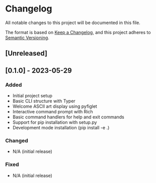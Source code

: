 # Changelog

All notable changes to this project will be documented in this file.

The format is based on [Keep a Changelog](https://keepachangelog.com/en/1.0.0/),
and this project adheres to [Semantic Versioning](https://semver.org/spec/v2.0.0.html).

## [Unreleased]

## [0.1.0] - 2023-05-29

### Added
- Initial project setup
- Basic CLI structure with Typer
- Welcome ASCII art display using pyfiglet
- Interactive command prompt with Rich
- Basic command handlers for help and exit commands
- Support for pip installation with setup.py
- Development mode installation (pip install -e .)

### Changed
- N/A (initial release)

### Fixed
- N/A (initial release) 